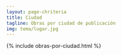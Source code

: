 ```yaml
---
layout: page-chriteria
title: Ciudad
tagline: Obras por ciudad de publicación
img: tema/lugar.jpg
---
```


{% include obras-por-ciudad.html %}